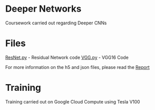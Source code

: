 # Deeper Networks

Coursework carried out regarding Deeper CNNs


# Files

[ResNet.py](https://github.com/Dullaz/cw3/blob/master/resnet.py) - Residual Network code
[VGG.py](https://github.com/Dullaz/cw3/blob/master/vgg.py) - VGG16 Code

For more information on the h5 and json files, please read the [Report](https://github.com/Dullaz/cw3/blob/master/Abdullah%20Hasan%20-%20Report.pdf)

# Training
Training carried out on Google Cloud Compute using Tesla V100
